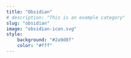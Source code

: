 ```yaml
---
title: "Obsidian"
# description: "This is an example category"
slug: "obsidian"
image: "obsidian-icon.svg"
style:
    background: "#2a9d8f"
    color: "#fff"
---
```

